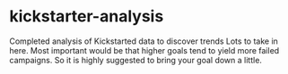 # kickstarter-analysis
Completed analysis of Kickstarted data to discover trends
Lots to take in here. Most important would be that higher goals tend to yield more failed campaigns. So it is highly suggested to bring your goal down a little. 
